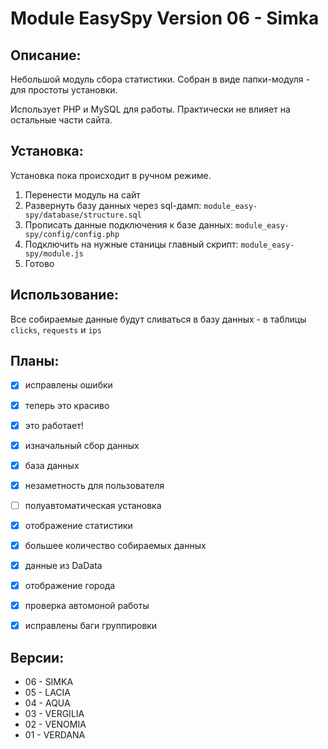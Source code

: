 # Module EasySpy Version 06 - Simka


## Описание:

Небольшой модуль сбора статистики. Собран в виде папки-модуля - для простоты установки.

Использует PHP и MySQL для работы. Практически не влияет на остальные части сайта.


## Установка:

Установка пока происходит в ручном режиме.

1. Перенести модуль на сайт
2. Развернуть базу данных через sql-дамп: `module_easy-spy/database/structure.sql`
3. Прописать данные подключения к базе данных: `module_easy-spy/config/config.php`
4. Подключить на нужные станицы главный скрипт: `module_easy-spy/module.js`
5. Готово


## Использование:

Все собираемые данные будут сливаться в базу данных - в таблицы `clicks`, `requests` и `ips`


## Планы:

- [X] исправлены ошибки
- [X] теперь это красиво
- [X] это работает!
- [X] изначальный сбор данных
- [X] база данных
- [X] незаметность для пользователя
- [ ] полуавтоматическая установка
- [X] отображение статистики
- [X] большее количество собираемых данных
- [X] данные из DaData
- [X] отображение города
- [X] проверка автомоной работы
- [X] исправлены баги группировки


## Версии:

- 06 - SIMKA
- 05 - LACIA
- 04 - AQUA
- 03 - VERGILIA
- 02 - VENOMIA
- 01 - VERDANA
